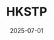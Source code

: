 ---
title: "HKSTP"
date: 2025-07-01
thumbnail: "img/cflecport.jpg" # Place your thumbnail image in static/img/
summary: "Summer intern at the Incu-Bio biotech startup incubator at the Hong Kong Science and Technology Park."
description: "Summer Internship at Biotech incubator"
draft: false
showMore: false
url: ""
layout: "card"
---